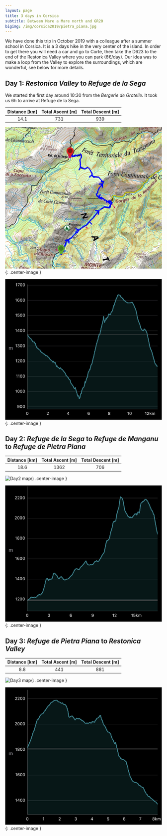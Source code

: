 ```yaml
---
layout: page
title: 3 days in Corsica
subtitle: Between Mare a Mare north and GR20
bigimg: /img/corsica2019/pietra_piana.jpg
---
```


We have done this trip in October 2019 with a colleague after a summer school in Corsica. It is a 3 days hike in the very center of the island. In order to get there you will need a car and go to Corte, then take the D623 to the end of the Restonica Valley where you can park (6€/day). Our idea was to make a loop from the Valley to explore the surroundings, which are wonderful, see below for more details.


## Day 1: *Restonica Valley* to *Refuge de la Sega*

We started the first day around 10:30 from the *Bergerie de Grotelle*. It took us 6h to arrive at Refuge de la Sega.


| Distance [km] | Total Ascent [m] | Total Descent [m] |
| :-------------: |:-------------:| :-----:|
| 14.1 | 731 | 939 |

![Day1 map](../img/corsica2019/day1_map.png){: .center-image }

![Day1 elevation](../img/corsica2019/day1_elevation.jpg){: .center-image }



## Day 2: *Refuge de la Sega* to *Refuge de Manganu* to *Refuge de Pietra Piana*

| Distance [km] | Total Ascent [m] | Total Descent [m] |
| :-------------: |:-------------:| :-----:|
| 18.6 | 1362 | 706 |

![Day2 map](../img/corsica2019/day2_map.png){: .center-image }

![Day2 elevation](../img/corsica2019/day2_elevation.jpg){: .center-image }



## Day 3: *Refuge de Pietra Piana* to *Restonica Valley*

| Distance [km] | Total Ascent [m] | Total Descent [m] |
| :-------------: |:-------------:| :-----:|
| 8.8 | 441 | 881 |

![Day3 map](../img/corsica2019/day3_map.png){: .center-image }

![Day3 elevation](../img/corsica2019/day3_elevation.jpg){: .center-image }
